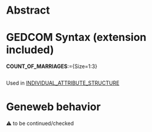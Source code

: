 ﻿# Abstract

# GEDCOM Syntax (extension included)

**COUNT_OF_MARRIAGES**:={Size=1:3}
<pre>
</pre>
Used in <a href=Ged.INDIVIDUAL_ATTRIBUTE_STRUCTURE.md>INDIVIDUAL_ATTRIBUTE_STRUCTURE</a><br />

# Geneweb behavior


:warning: to be continued/checked

